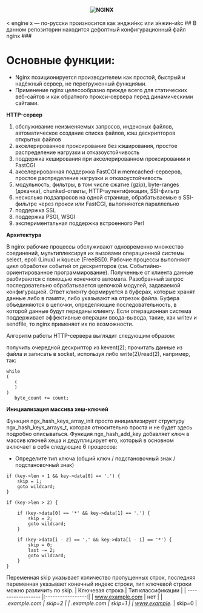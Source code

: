 <h4 align="center">
  <img alt="NGINX" src="https://upload.wikimedia.org/wikipedia/commons/thumb/c/c5/Nginx_logo.svg/440px-Nginx_logo.svg.png">
</h4>
< engine x — по-русски произносится как энджи́нкс или э́нжин-и́кс
## В данном репозитории находится дефолтный конфигурационный файл nginx ###

# Основные функции:
- Nginx позиционируется производителем как простой, быстрый и надёжный сервер, не перегруженный функциями.
- Применение nginx целесообразно прежде всего для статических веб-сайтов и как обратного прокси-сервера перед динамическими сайтами.

**HTTP-сервер**
<ol>
<li>обслуживание неизменяемых запросов, индексных файлов, автоматическое создание списка файлов, кэш дескрипторов открытых файлов</li>
<li>акселерированное проксирование без кэширования, простое распределение нагрузки и отказоустойчивость</li>
<li>поддержка кеширования при акселерированном проксировании и FastCGI</li>
<li>акселерированная поддержка FastCGI и memcached-серверов, простое распределение нагрузки и отказоустойчивость</li>
<li>модульность, фильтры, в том числе сжатие (gzip), byte-ranges (докачка), chunked-ответы, HTTP-аутентификация, SSI-фильтр</li>
<li>несколько подзапросов на одной странице, обрабатываемые в SSI-фильтре через прокси или FastCGI, выполняются параллельно</li>
<li>поддержка SSL</li>
<li>поддержка PSGI, WSGI</li>
<li>экспериментальная поддержка встроенного Perl</li>
</ol>

**Архитектура**

В nginx рабочие процессы обслуживают одновременно множество соединений, мультиплексируя их вызовами операционной системы select, epoll (Linux) и kqueue (FreeBSD). Рабочие процессы выполняют цикл обработки событий от дескрипторов (см. Событийно-ориентированное программирование). Полученные от клиента данные разбираются с помощью конечного автомата. Разобранный запрос последовательно обрабатывается цепочкой модулей, задаваемой конфигурацией. Ответ клиенту формируется в буферах, которые хранят данные либо в памяти, либо указывают на отрезок файла. Буфера объединяются в цепочки, определяющие последовательность, в которой данные будут переданы клиенту. Если операционная система поддерживает эффективные операции ввода-вывода, такие, как writev и sendfile, то nginx применяет их по возможности.

Алгоритм работы HTTP-сервера выглядит следующим образом:

получить очередной дескриптор из kevent(2);
прочитать данные из файла и записать в socket, используя либо write(2)/read(2), например, так:
```
while
(
   (
   )
)
   byte_count += count;

```

**Инициализация массива хеш-ключей**

Функция ngx_hash_keys_array_init просто инициализирует структуру ngx_hash_keys_arrays_t, которая относительно проста и не будет здесь подробно описываться.
Функция ngx_hash_add_key добавляет ключ в массив ключей хеша и дедуплицирует его, который в основном включает в себя следующие 6 процессов:
 - Определите тип ключа (общий ключ / подстановочный знак / подстановочный знак)
```
if (key->len > 1 && key->data[0] == '.') {
    skip = 1;
    goto wildcard;
}

if (key->len > 2) {

    if (key->data[0] == '*' && key->data[1] == '.') {
        skip = 2;
        goto wildcard;
    }

    if (key->data[i - 2] == '.' && key->data[i - 1] == '*') {
        skip = 0;
        last -= 2;
        goto wildcard;
    }
}
```

Переменная skip указывает количество пропущенных строк, последняя переменная указывает конечный индекс строки, тип ключевой строки можно различить по skip.
|   Ключевая строка  | Тип классификации |
| ------------------ |:-----------------:|
| www.example.com    | нет               |
| *.example.com	     | skip=2            |
| .example.com       | skip=1            |
| www.example.*	     | skip=0            |
